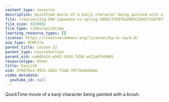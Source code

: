 ```yaml
---
content_type: resource
description: QuickTime movie of a kanji character being painted with a brush.
file: /courses/21g-504-japanese-iv-spring-2009/3fb07be299312642f2a87077be6e6abe_Kanji34.mov
file_size: 3378092
file_type: video/quicktime
learning_resource_types: []
license: https://creativecommons.org/licenses/by-nc-sa/4.0/
ocw_type: OCWFile
parent_title: Lesson 22
parent_type: CourseSection
parent_uid: ce845a14-e942-541d-7d56-a411e07e0465
resourcetype: Other
title: Kanji34
uid: 3fb07be2-9931-2642-f2a8-7077be6e6abe
video_metadata:
  youtube_id: null
---
```

QuickTime movie of a kanji character being painted with a brush.